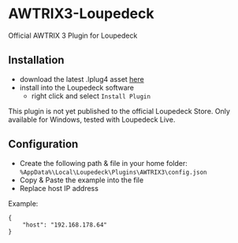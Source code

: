 # AWTRIX3-Loupedeck
Official AWTRIX 3 Plugin for Loupedeck

## Installation
- download the latest .lplug4 asset [here](https://github.com/Blueforcer/AWTRIX3-Loupedeck/releases/latest)
- install into the Loupedeck software
  - right click and select `Install Plugin`

This plugin is not yet published to the official Loupedeck Store.
Only available for Windows, tested with Loupedeck Live.

## Configuration

- Create the following path & file in your home folder:
  `%AppData%\Local\Loupedeck\Plugins\AWTRIX3\config.json`
- Copy & Paste the example into the file
- Replace host IP address

Example:
```
{
    "host": "192.168.178.64"
}
```
